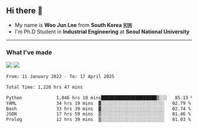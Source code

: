 ## Hi there 👋

- My name is **Woo Jun Lee** from **South Korea 🇰🇷**
- I'm Ph.D Student in **Industrial Engineering** at **Seoul National University**

---

### What I've made

<a href="https://share.streamlit.io/tomtom1103/kuiai_hackathon_2022/main/JL_app.py"><img src="https://img.shields.io/badge/Journey Lee-161B22?style=for-the-badge&logo=streamlit&logoColor=FF4B4B"/></a> <a href="https://jeon-100.github.io/Dangzang/"><img src="https://img.shields.io/badge/당신을 위한 장학금, 당장!-161B22?style=for-the-badge&logo=react&logoColor=#61DAFB"/></a>

<!--START_SECTION:waka-->

```txt
From: 11 January 2022 - To: 17 April 2025

Total Time: 1,220 hrs 47 mins

Python             1,046 hrs 18 mins█████████████████████▒░░░   85.13 %
YAML               34 hrs 19 mins  ▓░░░░░░░░░░░░░░░░░░░░░░░░   02.79 %
Bash               33 hrs 39 mins  ▓░░░░░░░░░░░░░░░░░░░░░░░░   02.74 %
JSON               17 hrs 59 mins  ▒░░░░░░░░░░░░░░░░░░░░░░░░   01.46 %
Prolog             12 hrs 39 mins  ▒░░░░░░░░░░░░░░░░░░░░░░░░   01.03 %
```

<!--END_SECTION:waka-->

